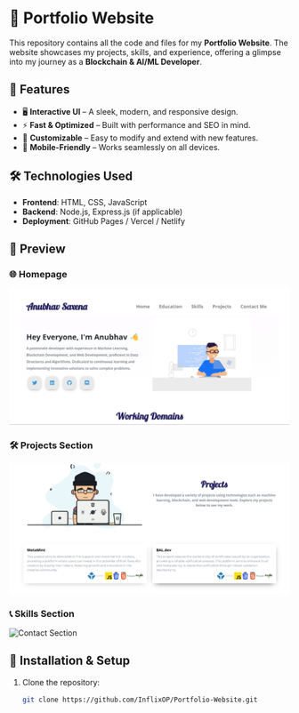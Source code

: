 # 🚀 Portfolio Website

This repository contains all the code and files for my **Portfolio Website**. The website showcases my projects, skills, and experience, offering a glimpse into my journey as a **Blockchain & AI/ML Developer**.

## 📌 Features
- 🖥️ **Interactive UI** – A sleek, modern, and responsive design.
- ⚡ **Fast & Optimized** – Built with performance and SEO in mind.
- 🎨 **Customizable** – Easy to modify and extend with new features.
- 📱 **Mobile-Friendly** – Works seamlessly on all devices.

## 🛠️ Technologies Used
- **Frontend**: HTML, CSS, JavaScript
- **Backend**: Node.js, Express.js (if applicable)
- **Deployment**: GitHub Pages / Vercel / Netlify

## 📸 Preview

### 🌐 Homepage
![Homepage Screenshot](images/homepage.png)

### 🛠️ Projects Section
![Projects Section](images/projects.png)

### 📞 Skills Section
![Contact Section](images/contact.png)

## 📂 Installation & Setup
1. Clone the repository:
   ```sh
   git clone https://github.com/InflixOP/Portfolio-Website.git
